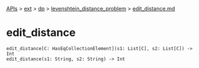 [APIs](../../../index.md) > [ext](../../index.md) > [dp](../index.md) > [levenshtein_distance_problem](./index.md) > [edit_distance.md]()

# edit_distance

```
edit_distance[C: HasEqCollectionElement](s1: List[C], s2: List[C]) -> Int
edit_distance(s1: String, s2: String) -> Int
```

